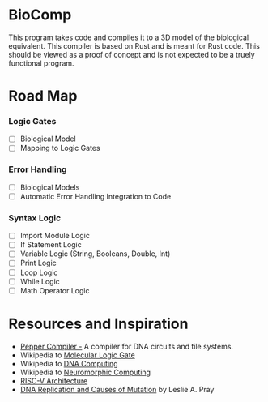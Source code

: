 # BioComp
This program takes code and compiles it to a 3D model of the biological equivalent. This compiler is based on Rust and is meant for Rust code. This should be viewed as a proof of concept and is not expected to be a truely functional program.

# Road Map
### Logic Gates
- [ ] Biological Model
- [ ] Mapping to Logic Gates

### Error Handling
- [ ] Biological Models
- [ ] Automatic Error Handling Integration to Code

### Syntax Logic
- [ ] Import Module Logic
- [ ] If Statement Logic
- [ ] Variable Logic (String, Booleans, Double, Int)
- [ ] Print Logic
- [ ] Loop Logic
- [ ] While Logic
- [ ] Math Operator Logic

# Resources and Inspiration
- [Pepper Compiler -](github.com/DNA-and-Natural-Algorithms-Group/peppercompiler) A compiler for DNA circuits and tile systems.
- Wikipedia to [Molecular Logic Gate](https://en.wikipedia.org/wiki/Molecular_logic_gate)
- Wikipedia to [DNA Computing](https://en.wikipedia.org/wiki/DNA_computing)
- Wikipedia to [Neuromorphic Computing](https://en.wikipedia.org/wiki/Neuromorphic_computing)
- [RISC-V Architecture](https://github.com/riscv)
- [DNA Replication and Causes of Mutation](https://www.nature.com/scitable/topicpage/dna-replication-and-causes-of-mutation-409/) by Leslie A. Pray

